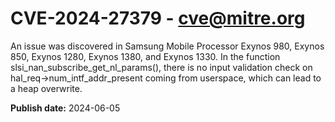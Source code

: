# CVE-2024-27379 - cve@mitre.org

An issue was discovered in Samsung Mobile Processor Exynos 980, Exynos 850, Exynos 1280, Exynos 1380, and Exynos 1330. In the function slsi_nan_subscribe_get_nl_params(), there is no input validation check on hal_req->num_intf_addr_present coming from userspace, which can lead to a heap overwrite.

**Publish date:** 2024-06-05
